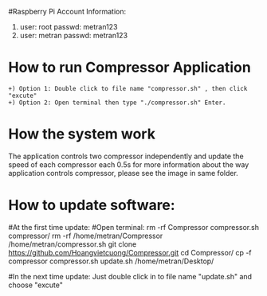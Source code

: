 
#Raspberry Pi
Account Information:
1) user:   root
   passwd: metran123
2) user:   metran
   passwd: metran123

# How to run Compressor Application
    +) Option 1: Double click to file name "compressor.sh" , then click "excute"
    +) Option 2: Open terminal then type "./compressor.sh" Enter.
# How the system work
   The application controls two compressor independently and  update the speed of each compressor each 0.5s
   for more information about the way application controls compressor, please see the image in same folder.
# How to update software:
#At the first time update:
#Open terminal:
   rm -rf Compressor compressor.sh compressor/
   rm -rf /home/metran/Compressor /home/metran/compressor.sh
   git clone https://github.com/Hoangvietcuong/Compressor.git 
   cd Compressor/
   cp -f compressor compressor.sh update.sh /home/metran/Desktop/
   
#In the next time update:
  Just double click in to file name "update.sh" and choose "excute"
